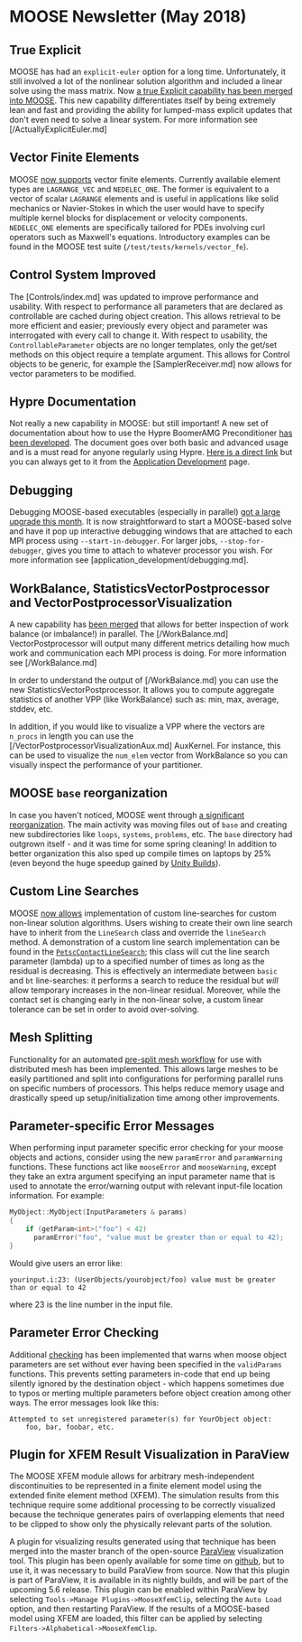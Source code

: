 # MOOSE Newsletter (May 2018)

## True Explicit

MOOSE has had an `explicit-euler` option for a long time.  Unfortunately, it still involved a lot of
the nonlinear solution algorithm and included a linear solve using the mass matrix.  Now
[a true Explicit capability has been merged into MOOSE](https://github.com/idaholab/moose/pull/11378).
This new capability differentiates itself by being extremely lean and fast and providing the ability
for lumped-mass explicit updates that don't even need to solve a linear system.  For more information
see [/ActuallyExplicitEuler.md]

## Vector Finite Elements

MOOSE [now supports](https://github.com/idaholab/moose/pull/10238) vector finite elements. Currently
available element types are `LAGRANGE_VEC` and `NEDELEC_ONE`. The former is equivalent to a vector
of scalar `LAGRANGE` elements and is useful in applications like solid mechanics or Navier-Stokes
in which the user would have to specify multiple kernel blocks for displacement or velocity
components. `NEDELEC_ONE` elements are specifically tailored for PDEs involving curl operators such
as Maxwell's equations. Introductory examples can be found in the MOOSE test suite
(`/test/tests/kernels/vector_fe`).

## Control System Improved

The [Controls/index.md] was updated to improve performance and usability. With respect to performance
all parameters that are declared as controllable are cached during object creation. This allows
retrieval to be more efficient and easier; previously every object and parameter was interrogated
with every call to change it. With respect to usability, the `ControllableParameter` objects are no
longer templates, only the get/set methods on this object require a template argument. This allows
for Control objects to be generic, for example the [SamplerReceiver.md] now allows for vector
parameters to be modified.

## Hypre Documentation

Not really a new capability in MOOSE: but still important!  A new set of documentation about how to
use the Hypre BoomerAMG Preconditioner [has been developed](/hypre.md).  The document goes over both
basic and advanced usage and is a must read for anyone regularly using Hypre.
[Here is a direct link](/hypre.md) but you can always get to it from the
[Application Development](application_development/index.md) page.

## Debugging

Debugging MOOSE-based executables (especially in parallel)
[got a large upgrade this month](https://github.com/idaholab/moose/pull/11170). It is now
straightforward to start a MOOSE-based solve and have it pop up interactive debugging windows that
are attached to each MPI process using `--start-in-debugger`.  For larger jobs,
`--stop-for-debugger`, gives you time to attach to whatever processor you wish.  For more information
see [application_development/debugging.md].

## WorkBalance, StatisticsVectorPostprocessor and VectorPostprocessorVisualization

A new capability has [been merged](https://github.com/idaholab/moose/pull/11216) that allows for
better inspection of work balance (or imbalance!) in parallel.  The [/WorkBalance.md]
VectorPostprocessor will output many different metrics detailing how much work and communication each
MPI process is doing.  For more information see [/WorkBalance.md]

In order to understand the output of [/WorkBalance.md] you can use the new
StatisticsVectorPostprocessor.  It allows you to compute aggregate statistics of another VPP
(like WorkBalance) such as: min, max, average, stddev, etc.

In addition, if you would like to visualize a VPP where the vectors are `n_procs` in length you can
use the [/VectorPostprocessorVisualizationAux.md] AuxKernel.  For instance, this can be used to
visualize the `num_elem` vector from WorkBalance so you can visually inspect the performance of your
partitioner.

## MOOSE `base` reorganization

In case you haven't noticed, MOOSE went through
[a significant reorganization](https://github.com/idaholab/moose/pull/10975).  The main activity was
moving files out of `base` and creating new subdirectories like `loops`, `systems`, `problems`, etc.
The `base` directory had outgrown itself - and it was time for some spring cleaning!  In addition to
better organization this also sped up compile times on laptops by 25% (even beyond the huge speedup
gained by [Unity Builds](https://github.com/idaholab/moose/pull/10578)).

## Custom Line Searches

MOOSE [now allows](https://github.com/idaholab/moose/pull/10951) implementation of custom
line-searches for custom non-linear solution algorithms. Users wishing to create their own line
search have to inherit from the `LineSearch` class and override the `lineSearch` method. A
demonstration of a custom line search implementation can be found in the
[`PetscContactLineSearch`](/ContactLineSearch.md); this class will cut the line search parameter
(lambda) up to a specified number of times as long as the residual is decreasing. This is
effectively an intermediate between `basic` and `bt` line-searches: it performs a search to reduce
the residual but *will* allow temporary increases in the non-linear residual. Moreover, while the
contact set is changing early in the non-linear solve, a custom linear tolerance can be set in order
to avoid over-solving.

## Mesh Splitting

Functionality for an automated [pre-split mesh workflow](/splitting.md) for use with distributed
mesh has been implemented.  This allows large meshes to be easily partitioned and split into
configurations for performing parallel runs on specific numbers of processors. This helps reduce
memory usage and drastically speed up setup/initialization time among other improvements.

## Parameter-specific Error Messages

When performing input parameter specific error checking for your moose objects and actions,
consider using the new `paramError` and `paramWarning` functions.  These functions act like
`mooseError` and `mooseWarning`, except they take an extra argument specifying an input parameter
name that is used to annotate the error/warning output with relevant input-file location
information.  For example:

```cpp
MyObject::MyObject(InputParameters & params)
{
    if (getParam<int>("foo") < 42)
      paramError("foo", "value must be greater than or equal to 42);
}
```

Would give users an error like:

```
yourinput.i:23: (UserObjects/yourobject/foo) value must be greater than or equal to 42
```

where 23 is the line number in the input file.

## Parameter Error Checking

Additional [checking](https://github.com/idaholab/moose/pull/10547) has been implemented that
warns when moose object parameters are set without ever having been specified in the `validParams`
functions.  This prevents setting parameters in-code that end up being silently ignored by the
destination object - which happens sometimes due to typos or merting multiple parameters before
object creation among other ways.  The error messages look like this:

```text
Attempted to set unregistered parameter(s) for YourObject object:
    foo, bar, foobar, etc.
```

## Plugin for XFEM Result Visualization in ParaView

The MOOSE XFEM module allows for arbitrary mesh-independent discontinuities to be represented in a
finite element model using the extended finite element method (XFEM).  The simulation results from
this technique require some additional processing to be correctly visualized because the technique
generates pairs of overlapping elements that need to be clipped to show only the physically relevant
parts of the solution.

A plugin for visualizing results generated using that technique has been merged into the master
branch of the open-source [ParaView](https://paraview.org) visualization tool. This plugin has been
openly available for some time on [github](https://github.com/idaholab/XFEMParaviewPlugin), but to
use it, it was necessary to build ParaView from source. Now that this plugin is part of ParaView, it
is available in its nightly builds, and will be part of the upcoming 5.6 release. This plugin can be
enabled within ParaView by selecting `Tools->Manage Plugins->MooseXfemClip`, selecting the `Auto
Load` option, and then restarting ParaView. If the results of a MOOSE-based model using XFEM are
loaded, this filter can be applied by selecting `Filters->Alphabetical->MooseXfemClip`.
